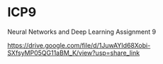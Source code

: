 # ICP9
Neural Networks and Deep Learning Assignment 9


https://drive.google.com/file/d/1JuwAYId68Xobi-SXfsyMP05QG11aBM_K/view?usp=share_link
